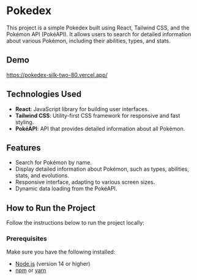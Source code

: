 # Pokedex

This project is a simple Pokedex built using React, Tailwind CSS, and the Pokémon API (PokéAPI). It allows users to search for detailed information about various Pokémon, including their abilities, types, and stats.

## Demo

https://pokedex-silk-two-80.vercel.app/

## Technologies Used

- **React**: JavaScript library for building user interfaces.
- **Tailwind CSS**: Utility-first CSS framework for responsive and fast styling.
- **PokéAPI**: API that provides detailed information about all Pokémon.

## Features

- Search for Pokémon by name.
- Display detailed information about Pokémon, such as types, abilities, stats, and evolutions.
- Responsive interface, adapting to various screen sizes.
- Dynamic data loading from the PokéAPI.

## How to Run the Project

Follow the instructions below to run the project locally:

### Prerequisites

Make sure you have the following installed:

- [Node.js](https://nodejs.org/) (version 14 or higher)
- [npm](https://www.npmjs.com/) or [yarn](https://yarnpkg.com/)
